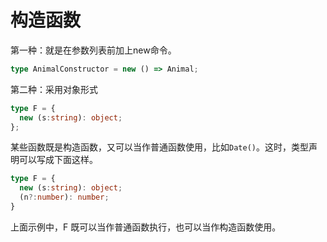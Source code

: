 # 构造函数
第一种：就是在参数列表前加上new命令。

```typescript
type AnimalConstructor = new () => Animal;

```

第二种：采用对象形式

```typescript
type F = {
  new (s:string): object;
};
```

某些函数既是构造函数，又可以当作普通函数使用，比如`Date()`。这时，类型声明可以写成下面这样。

```typescript
type F = {
  new (s:string): object;
  (n?:number): number;
}

```

上面示例中，F 既可以当作普通函数执行，也可以当作构造函数使用。
